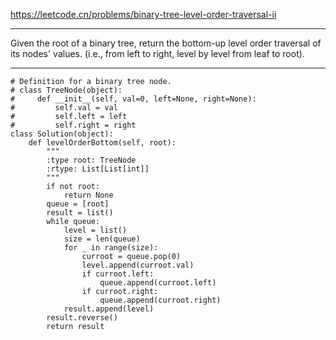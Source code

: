 https://leetcode.cn/problems/binary-tree-level-order-traversal-ii
***
Given the root of a binary tree, return the bottom-up level order traversal of its nodes' values. (i.e., from left to right, level by level from leaf to root).
***
```
# Definition for a binary tree node.
# class TreeNode(object):
#     def __init__(self, val=0, left=None, right=None):
#         self.val = val
#         self.left = left
#         self.right = right
class Solution(object):
    def levelOrderBottom(self, root):
        """
        :type root: TreeNode
        :rtype: List[List[int]]
        """
        if not root:
            return None
        queue = [root]
        result = list()
        while queue:
            level = list()
            size = len(queue)
            for _ in range(size):
                curroot = queue.pop(0)
                level.append(curroot.val)
                if curroot.left:
                    queue.append(curroot.left)
                if curroot.right:
                    queue.append(curroot.right)
            result.append(level)
        result.reverse()
        return result
